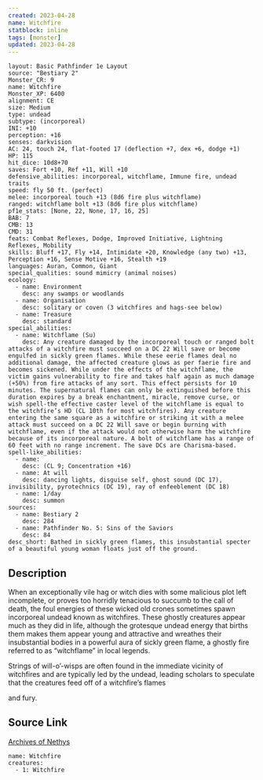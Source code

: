 ```yaml
---
created: 2023-04-28
name: Witchfire
statblock: inline
tags: [monster]
updated: 2023-04-28
---
```

```statblock
layout: Basic Pathfinder 1e Layout
source: "Bestiary 2"
Monster_CR: 9
name: Witchfire
Monster_XP: 6400
alignment: CE
size: Medium
type: undead
subtype: (incorporeal)
INI: +10
perception: +16
senses: darkvision
AC: 24, touch 24, flat-footed 17 (deflection +7, dex +6, dodge +1)
HP: 115
hit_dice: 10d8+70
saves: Fort +10, Ref +11, Will +10
defensive_abilities: incorporeal, witchflame, Immune fire, undead traits
speed: fly 50 ft. (perfect)
melee: incorporeal touch +13 (8d6 fire plus witchflame)
ranged: witchflame bolt +13 (8d6 fire plus witchflame)
pf1e_stats: [None, 22, None, 17, 16, 25]
BAB: 7
CMB: 13
CMD: 31
feats: Combat Reflexes, Dodge, Improved Initiative, Lightning Reflexes, Mobility
skills: Bluff +17, Fly +14, Intimidate +20, Knowledge (any two) +13, Perception +16, Sense Motive +16, Stealth +19
languages: Auran, Common, Giant
special_qualities: sound mimicry (animal noises)
ecology:
  - name: Environment
    desc: any swamps or woodlands
  - name: Organisation
    desc: solitary or coven (3 witchfires and hags-see below)
  - name: Treasure
    desc: standard
special_abilities:
  - name: Witchflame (Su)
    desc: Any creature damaged by the incorporeal touch or ranged bolt attacks of a witchfire must succeed on a DC 22 Will save or become engulfed in sickly green flames. While these eerie flames deal no additional damage, the affected creature glows as per faerie fire and becomes sickened. While under the effects of the witchflame, the victim gains vulnerability to fire and takes half again as much damage (+50%) from fire attacks of any sort. This effect persists for 10 minutes. The supernatural flames can only be extinguished before this duration expires by a break enchantment, miracle, remove curse, or wish spell-the effective caster level of the witchflame is equal to the witchfire’s HD (CL 10th for most witchfires). Any creature entering the same square as a witchfire or striking it with a melee attack must succeed on a DC 22 Will save or begin burning with witchflame, even if the attack would not otherwise harm the witchfire because of its incorporeal nature. A bolt of witchflame has a range of 60 feet with no range increment. The save DCs are Charisma-based.
spell-like_abilities:
  - name:
    desc: (CL 9; Concentration +16)
  - name: At will
    desc: dancing lights, disguise self, ghost sound (DC 17), invisibility, pyrotechnics (DC 19), ray of enfeeblement (DC 18)
  - name: 1/day
    desc: summon
sources:
  - name: Bestiary 2
    desc: 284
  - name: Pathfinder No. 5: Sins of the Saviors
    desc: 84
desc_short: Bathed in sickly green flames, this insubstantial specter of a beautiful young woman floats just off the ground.
```
## Description
When an exceptionally vile hag or witch dies with some malicious plot left incomplete, or proves too horridly tenacious to succumb to the call of death, the foul energies of these wicked old crones sometimes spawn incorporeal undead known as witchfires. These ghostly creatures appear much as they did in life, although the grotesque undead energy that births them makes them appear young and attractive and wreathes their insubstantial bodies in a powerful aura of sickly green flame, a ghostly fire referred to as “witchflame” in local legends.

Strings of will-o’-wisps are often found in the immediate vicinity of witchfires and are typically led by the undead, leading scholars to speculate that the creatures feed off of a witchfire’s flames 

and fury.
## Source Link
[Archives of Nethys](https://aonprd.com/MonsterDisplay.aspx?ItemName=Witchfire)
```encounter-table
name: Witchfire
creatures:
  - 1: Witchfire
```
